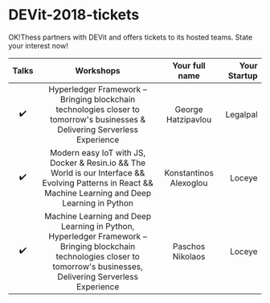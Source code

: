 # DEVit-2018-tickets
OK!Thess partners with DEVit and offers tickets to its hosted teams. State your interest now!


| Talks             | Workshops           | Your full name | Your Startup |
| :----:            |         :----:      |   :-----:      | ------:      |
| :heavy_check_mark:| Hyperledger Framework – Bringing blockchain technologies closer to tomorrow's businesses & Delivering Serverless Experience    | George Hatzipavlou               | Legalpal |            |
| :heavy_check_mark:|Modern easy IoT with JS, Docker & Resin.io  &&   The World is our Interface && Evolving Patterns in React && Machine Learning and Deep Learning in Python|  Konstantinos Alexoglou |Loceye|
| :heavy_check_mark:|Machine Learning and Deep Learning in Python, Hyperledger Framework – Bringing blockchain technologies closer to tomorrow's businesses, Delivering Serverless Experience | Paschos Nikolaos |Loceye|
